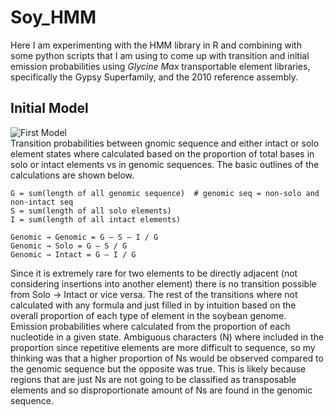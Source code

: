 # Soy_HMM

Here I am experimenting with the HMM library in R and combining with some python scripts that I am using to come up with transition and initial emission probabilities using *Glycine Max* transportable element libraries, specifically the Gypsy Superfamily, and the 2010 reference assembly. 

## Initial Model
![First Model](https://user-images.githubusercontent.com/45807040/71016541-ea972000-20ba-11ea-86e8-c1777f9e4acb.png)  
 Transition probabilities between gnomic sequence and either intact or solo element states where calculated based on the proportion of total bases in solo or intact elements vs in genomic sequences. The basic outlines of the calculations are shown below.
```
G = sum(length of all genomic sequence)  # genomic seq = non-solo and non-intact seq
S = sum(length of all solo elements)
I = sum(length of all intact elements)

Genomic → Genomic = G – S – I / G
Genomic → Solo = G – S / G
Genomic → Intact = G – I / G
```
Since it is extremely rare for two elements to be directly adjacent (not considering insertions into another element) there is no transition possible from Solo → Intact or vice versa. The rest of the transitions where not calculated with any formula and just filled in by intuition based on the overall proportion of each type of element in the soybean genome.  
Emission probabilities where calculated from the proportion of each nucleotide in a given state. Ambiguous characters (N) where included in the proportion since repetitive elements are more difficult to sequence, so my thinking was that a higher proportion of Ns would be observed compared to the genomic sequence but the opposite was true. This is likely because regions that are just Ns are not going to be classified as transposable elements and so disproportionate amount of Ns are found in the genomic sequence. 
